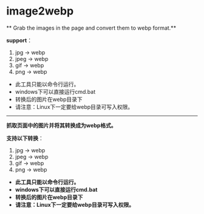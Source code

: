 # image2webp

** Grab the images in the page and convert them to webp format.**

**support**：
1. jpg -> webp
2. jpeg -> webp
3. gif -> webp
4. png -> webp

- 此工具只能以命令行运行。
- windows下可以直接运行cmd.bat
- 转换后的图片在webp目录下
- 请注意：Linux下一定要给webp目录可写入权限。

------------

**抓取页面中的图片并将其转换成为webp格式。**

**支持以下转换**：
1. jpg -> webp
2. jpeg -> webp
3. gif -> webp
4. png -> webp

- **此工具只能以命令行运行。**
- **windows下可以直接运行cmd.bat**
- **转换后的图片在webp目录下**
- **请注意：Linux下一定要给webp目录可写入权限。**
